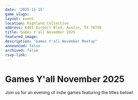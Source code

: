 ```yaml
---
date: '2025-11-15'
game_slugs:
layout: event
location: Highland Collective
address: 6401 Airport Blvd, Austin, TX 78758
title: Games Y'all November 2025
featured_image: 
description: "Games Y'all November Meetup"
announced: false
archived: false
rsvp-link:
---
```


# Games Y'all November 2025

Join us for an evening of indie games featuring the titles below!
